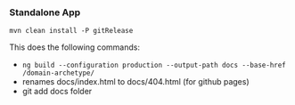 
### Standalone App

`mvn clean install -P gitRelease`

This does the following commands: 

- `ng build --configuration production --output-path docs --base-href /domain-archetype/`
- renames docs/index.html to docs/404.html (for github pages)
- git add docs folder

